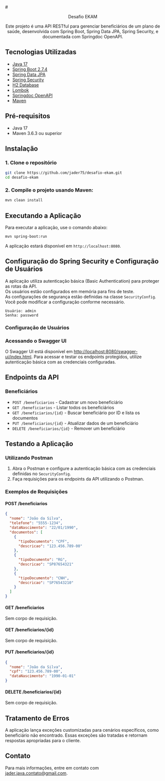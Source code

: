 #<center>Desafio EKAM</center>

<center>Este projeto é uma API RESTful para gerenciar beneficiários de um plano de saúde, desenvolvida com Spring Boot, Spring Data JPA, Spring Security, e documentada com Springdoc OpenAPI.</center>

## Tecnologias Utilizadas

- [Java 17](https://www.oracle.com/java/technologies/javase/jdk17-archive-downloads.html)
- [Spring Boot 2.7.4](https://spring.io/projects/spring-boot)
- [Spring Data JPA](https://spring.io/projects/spring-data-jpa)
- [Spring Security](https://spring.io/projects/spring-security)
- [H2 Database](https://www.h2database.com/html/main.html)
- [Lombok](https://projectlombok.org/)
- [Springdoc OpenAPI](https://springdoc.org/)
- [Maven](https://maven.apache.org/)

## Pré-requisitos

- Java 17
- Maven 3.6.3 ou superior

## Instalação

### 1. Clone o repositório

```sh
git clone https://github.com/jader75/desafio-ekam.git
cd desafio-ekam
```

### 2. Compile o projeto usando Maven:

```sh
mvn clean install
```

## Executando a Aplicação

Para executar a aplicação, use o comando abaixo:

```sh
mvn spring-boot:run
```

A aplicação estará disponível em `http://localhost:8080`.

## Configuração do Spring Security e Configuração de Usuários

A aplicação utiliza autenticação básica (Basic Authentication) para proteger as rotas da API. <br/>
Os usuários estão configurados em memória para fins de teste. <br/>
As configurações de segurança estão definidas na classe `SecurityConfig`.
Você pode modificar a configuração conforme necessário.


```
Usuário: admin
Senha: password
```

### Configuração de Usuários


### Acessando o Swagger UI

O Swagger UI está disponível em [http://localhost:8080/swagger-ui/index.html](http://localhost:8080/swagger-ui/index.html). Para acessar e testar os endpoints protegidos, utilize autenticação básica com as credenciais configuradas.

## Endpoints da API

### Beneficiários

- `POST /beneficiarios` - Cadastrar um novo beneficiário
- `GET /beneficiarios` - Listar todos os beneficiários
- `GET /beneficiarios/{id}` - Buscar beneficiário por ID e lista os documentos
- `PUT /beneficiarios/{id}` - Atualizar dados de um beneficiário
- `DELETE /beneficiarios/{id}` - Remover um beneficiário

## Testando a Aplicação

### Utilizando Postman

1. Abra o Postman e configure a autenticação básica com as credenciais definidas no `SecurityConfig`.
2. Faça requisições para os endpoints da API utilizando o Postman.

### Exemplos de Requisições

#### POST /beneficiarios

```json
{
  "nome": "João da Silva",
  "telefone": "5555-1234",
  "dataNascimento": "22/01/1990",
  "documentos": [
    {
      "tipoDocumento": "CPF",
      "descricao": "123.456.789-00"
    },
    {
      "tipoDocumento": "RG",
      "descricao": "SP87654321"
    },
    {
      "tipoDocumento": "CNH",
      "descricao": "SP76543210"
    }
  ]
}
```

#### GET /beneficiarios

Sem corpo de requisição.

#### GET /beneficiarios/{id}

Sem corpo de requisição.

#### PUT /beneficiarios/{id}

```json
{
  "nome": "João da Silva",
  "cpf": "123.456.789-00",
  "dataNascimento": "1990-01-01"
}
```

#### DELETE /beneficiarios/{id}

Sem corpo de requisição.

## Tratamento de Erros

A aplicação lança exceções customizadas para cenários específicos, como beneficiário não encontrado. Essas exceções são tratadas e retornam respostas apropriadas para o cliente.

## Contato

Para mais informações, entre em contato com [jader.java.contato@gmail.com](mailto:jader.java.contato@gmail.com).
